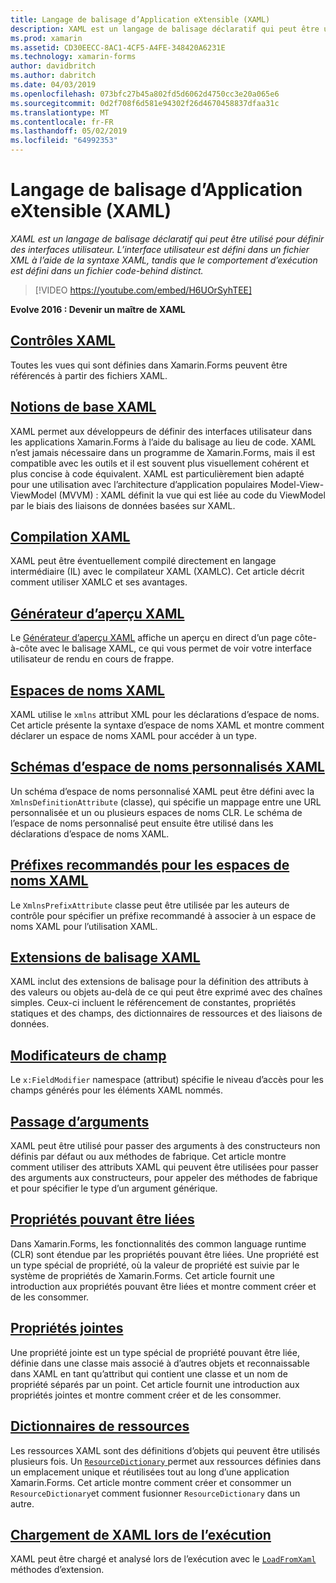 ```yaml
---
title: Langage de balisage d’Application eXtensible (XAML)
description: XAML est un langage de balisage déclaratif qui peut être utilisé pour définir des interfaces utilisateur. L’interface utilisateur est défini dans un fichier XML à l’aide de la syntaxe XAML, tandis que le comportement d’exécution est défini dans un fichier code-behind distinct.
ms.prod: xamarin
ms.assetid: CD30EECC-8AC1-4CF5-A4FE-348420A6231E
ms.technology: xamarin-forms
author: davidbritch
ms.author: dabritch
ms.date: 04/03/2019
ms.openlocfilehash: 073bfc27b45a802fd5d6062d4750cc3e20a065e6
ms.sourcegitcommit: 0d2f708f6d581e94302f26d4670458837dfaa31c
ms.translationtype: MT
ms.contentlocale: fr-FR
ms.lasthandoff: 05/02/2019
ms.locfileid: "64992353"
---
```

# <a name="extensible-application-markup-language-xaml"></a>Langage de balisage d’Application eXtensible (XAML)

_XAML est un langage de balisage déclaratif qui peut être utilisé pour définir des interfaces utilisateur. L’interface utilisateur est défini dans un fichier XML à l’aide de la syntaxe XAML, tandis que le comportement d’exécution est défini dans un fichier code-behind distinct._

> [!VIDEO https://youtube.com/embed/H6UOrSyhTEE]

**Evolve 2016 : Devenir un maître de XAML**

## <a name="xaml-controlsxaml-controlsmd"></a>[Contrôles XAML](xaml-controls.md)

Toutes les vues qui sont définies dans Xamarin.Forms peuvent être référencés à partir des fichiers XAML.

<a name="xaml" />

## <a name="xaml-basicsxaml-basicsindexmd"></a>[Notions de base XAML](xaml-basics/index.md)

XAML permet aux développeurs de définir des interfaces utilisateur dans les applications Xamarin.Forms à l’aide du balisage au lieu de code. XAML n’est jamais nécessaire dans un programme de Xamarin.Forms, mais il est compatible avec les outils et il est souvent plus visuellement cohérent et plus concise à code équivalent. XAML est particulièrement bien adapté pour une utilisation avec l’architecture d’application populaires Model-View-ViewModel (MVVM) : XAML définit la vue qui est liée au code du ViewModel par le biais des liaisons de données basées sur XAML.

## <a name="xaml-compilationxamlcmd"></a>[Compilation XAML](xamlc.md)

XAML peut être éventuellement compilé directement en langage intermédiaire (IL) avec le compilateur XAML (XAMLC). Cet article décrit comment utiliser XAMLC et ses avantages.

## <a name="xaml-previewerxaml-previewerindexmd"></a>[Générateur d’aperçu XAML](xaml-previewer/index.md)

Le [Générateur d’aperçu XAML](~/xamarin-forms/xaml/xaml-previewer/index.md) affiche un aperçu en direct d’un page côte-à-côte avec le balisage XAML, ce qui vous permet de voir votre interface utilisateur de rendu en cours de frappe.

## <a name="xaml-namespacesnamespacesmd"></a>[Espaces de noms XAML](namespaces.md)

XAML utilise le `xmlns` attribut XML pour les déclarations d’espace de noms. Cet article présente la syntaxe d’espace de noms XAML et montre comment déclarer un espace de noms XAML pour accéder à un type.

## <a name="xaml-custom-namespace-schemascustom-namespace-schemasmd"></a>[Schémas d’espace de noms personnalisés XAML](custom-namespace-schemas.md)

Un schéma d’espace de noms personnalisé XAML peut être défini avec la `XmlnsDefinitionAttribute` (classe), qui spécifie un mappage entre une URL personnalisée et un ou plusieurs espaces de noms CLR. Le schéma de l’espace de noms personnalisé peut ensuite être utilisé dans les déclarations d’espace de noms XAML.

## <a name="xaml-namespace-recommended-prefixescustom-prefixmd"></a>[Préfixes recommandés pour les espaces de noms XAML](custom-prefix.md)

Le `XmlnsPrefixAttribute` classe peut être utilisée par les auteurs de contrôle pour spécifier un préfixe recommandé à associer à un espace de noms XAML pour l’utilisation XAML.

## <a name="xaml-markup-extensionsmarkup-extensionsindexmd"></a>[Extensions de balisage XAML](markup-extensions/index.md)

XAML inclut des extensions de balisage pour la définition des attributs à des valeurs ou objets au-delà de ce qui peut être exprimé avec des chaînes simples. Ceux-ci incluent le référencement de constantes, propriétés statiques et des champs, des dictionnaires de ressources et des liaisons de données.

## <a name="field-modifiersfield-modifiersmd"></a>[Modificateurs de champ](field-modifiers.md)

Le `x:FieldModifier` namespace (attribut) spécifie le niveau d’accès pour les champs générés pour les éléments XAML nommés.

## <a name="passing-argumentspassing-argumentsmd"></a>[Passage d’arguments](passing-arguments.md)

XAML peut être utilisé pour passer des arguments à des constructeurs non définis par défaut ou aux méthodes de fabrique. Cet article montre comment utiliser des attributs XAML qui peuvent être utilisées pour passer des arguments aux constructeurs, pour appeler des méthodes de fabrique et pour spécifier le type d’un argument générique.

## <a name="bindable-propertiesbindable-propertiesmd"></a>[Propriétés pouvant être liées](bindable-properties.md)

Dans Xamarin.Forms, les fonctionnalités des common language runtime (CLR) sont étendue par les propriétés pouvant être liées. Une propriété est un type spécial de propriété, où la valeur de propriété est suivie par le système de propriétés de Xamarin.Forms. Cet article fournit une introduction aux propriétés pouvant être liées et montre comment créer et de les consommer.

## <a name="attached-propertiesattached-propertiesmd"></a>[Propriétés jointes](attached-properties.md)

Une propriété jointe est un type spécial de propriété pouvant être liée, définie dans une classe mais associé à d’autres objets et reconnaissable dans XAML en tant qu’attribut qui contient une classe et un nom de propriété séparés par un point. Cet article fournit une introduction aux propriétés jointes et montre comment créer et de les consommer.

## <a name="resource-dictionariesresource-dictionariesmd"></a>[Dictionnaires de ressources](resource-dictionaries.md)

Les ressources XAML sont des définitions d’objets qui peuvent être utilisés plusieurs fois. Un [ `ResourceDictionary` ](xref:Xamarin.Forms.ResourceDictionary) permet aux ressources définies dans un emplacement unique et réutilisées tout au long d’une application Xamarin.Forms. Cet article montre comment créer et consommer un `ResourceDictionary`et comment fusionner `ResourceDictionary` dans un autre.

## <a name="loading-xaml-at-runtimeruntime-loadmd"></a>[Chargement de XAML lors de l’exécution](runtime-load.md)

XAML peut être chargé et analysé lors de l’exécution avec le [ `LoadFromXaml` ](xref:Xamarin.Forms.Xaml.Extensions.LoadFromXaml*) méthodes d’extension.

